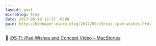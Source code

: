 ```yaml
---
layout: post
microblog: true
date: 2017-05-19 12:17 -0500
guid: http://benhager.micro.blog/2017/05/19/ios-ipad-wishes.html
---
```

📱 [iOS 11: iPad Wishes and Concept Video – MacStories](https://www.macstories.net/stories/ios-11-ipad-wishes-and-concept-video/)
